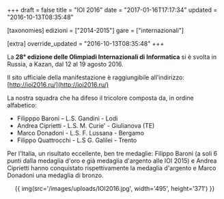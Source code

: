 +++
draft = false
title = "IOI 2016"
date = "2017-01-16T17:17:34"
updated = "2016-10-13T08:35:48"

[taxonomies]
edizioni = ["2014-2015"]
gare = ["internazionali"]

[extra]
override_updated = "2016-10-13T08:35:48"
+++

La **28° edizione delle Olimpiadi Internazionali di Informatica** si è svolta in Russia, a Kazan, dal 12 al 19 agosto 2016.

Il sito ufficiale della manifestazione è raggiungibile all’indirizzo:
[http://ioi2016.ru/](http://ioi2016.ru/)

La nostra squadra che ha difeso il tricolore composta da, in ordine alfabetico:

- Filipppo Baroni – L.S. Gandini - Lodi
- Andrea Ciprietti - L.S. M. Curie' - Giulianova (TE)
- Marco Donadoni - L.S. F. Lussana - Bergamo
- Filippo Quattrocchi - L.S G. Galilei - Trento

Per l'Italia, un risultato eccellente, ben tre medaglie: Filippo Baroni (a soli 6 punti dalla medaglia d'oro e già medaglia d'argento alle IOI 2015) e Andrea Ciprietti hanno conquistato rispettivamente la medaglia d'argento e Marco Donadoni una medaglia di bronzo.

<!-- more -->

<div style="text-align: center;">

{{ img(src='/images/uploads/IOI2016.jpg', width='495', height='371') }}

</div>

